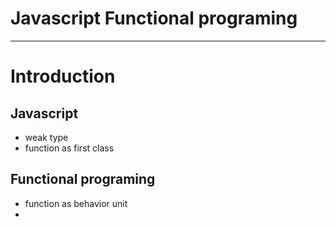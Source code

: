 <!-- $theme: gaia -->
# Javascript Functional programing

----
# Introduction 
## Javascript
- weak type
- function as first class

## Functional programing
- function as behavior unit
- 